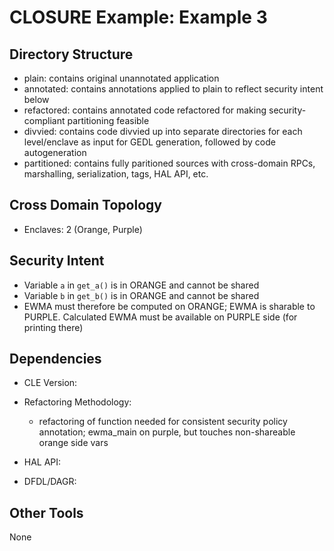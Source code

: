 # CLOSURE Example: Example 3

## Directory Structure

* plain:       contains original unannotated application
* annotated:   contains annotations applied to plain to reflect security intent below
* refactored:  contains annotated code refactored for making security-compliant partitioning feasible
* divvied:     contains code divvied up into separate directories for each level/enclave as input for GEDL generation, followed by code autogeneration
* partitioned: contains fully paritioned sources with cross-domain RPCs, marshalling, serialization, tags, HAL API, etc.

## Cross Domain Topology

* Enclaves: 2 (Orange, Purple)

## Security Intent

* Variable `a` in `get_a()` is in ORANGE and cannot be shared 
* Variable `b` in `get_b()` is in ORANGE and cannot be shared 
* EWMA must therefore be computed on ORANGE; EWMA is sharable to PURPLE.
Calculated EWMA must be available on PURPLE side (for printing there)

## Dependencies

* CLE Version:
* Refactoring Methodology:
  
  * refactoring of function needed for consistent security policy annotation; ewma_main on purple, but touches non-shareable orange side vars  
* HAL API:
* DFDL/DAGR:

## Other Tools

None
